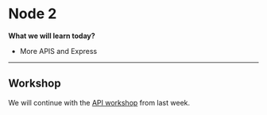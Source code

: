 # Node 2

**What we will learn today?**

- More APIS and Express

---

## Workshop

We will continue with the [API workshop](../week-13/api-workshop.md) from last week.
